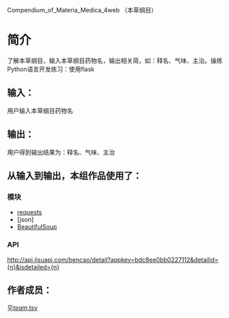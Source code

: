 ﻿Compendium_of_Materia_Medica_4web （本草纲目） 

# 简介 
了解本草纲目，输入本草纲目药物名，输出相关简，如：释名、气味、主治。操练Python语言开发练习：使用flask



## 输入：
用户输入本草纲目药物名
## 输出：
用户得到输出结果为：释名、气味、主治
## 从输入到输出，本组作品使用了：
### 模块
* [requests](http://docs.python-requests.org/zh_CN/latest/user/quickstart.html#id2)
* [json]
* [BeautifulSoup](https://www.crummy.com/software/BeautifulSoup/bs4/doc/index.zh.html)
### API
 http://api.jisuapi.com/bencao/detail?appkey=bdc8ee0bb0227112&detailid={n}&isdetailed={n}

## 作者成员：
见[_team_.tsv](_team_/_team_.tsv)
